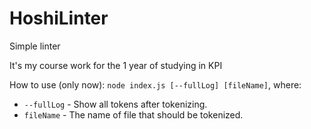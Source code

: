 # HoshiLinter
Simple linter

It's my course work for the 1 year of studying in KPI 

How to use (only now):
`node index.js [--fullLog] [fileName]`, where:
- `--fullLog` - Show all tokens after tokenizing.
- `fileName` - The name of file that should be tokenized.
